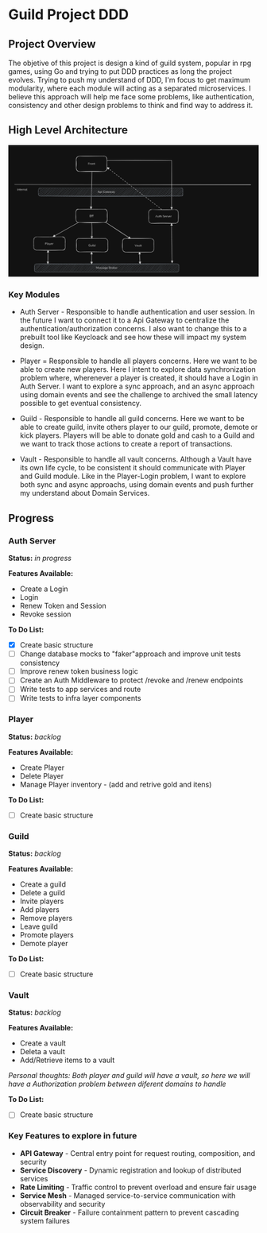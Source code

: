 # Guild Project DDD

## Project Overview

The objetive of this project is design a kind of guild system, popular in rpg games, using Go and trying to put DDD practices as long the project evolves.
Trying to push my understand of DDD, I'm focus to get maximum modularity, where each module will acting as a separated microservices.
I believe this approach will help me face some problems, like authentication, consistency and other design problems to think and find way to address it.

## High Level Architecture

![image info](./pictures/guild-overview.png)

### Key Modules

- Auth Server - Responsible to handle authentication and user session. In the future I want to connect it to a Api Gateway to centralize the authentication/authorization concerns. I also want to change this to a prebuilt tool like Keycloack and see how these will impact my system design.

- Player = Responsible to handle all players concerns. Here we want to be able to create new players. Here I intent to explore data synchronization problem where, wherenever a player is created, it should have a Login in Auth Server. I want to explore a sync approach, and an async approach using domain events and see the challenge to archived the small latency possible to get eventual consistency.

- Guild - Responsible to handle all guild concerns. Here we want to be able to create guild, invite others player to our guild, promote, demote or kick players. Players will be able to donate gold and cash to a Guild and we want to track those actions to create a report of transactions.

- Vault - Responsible to handle all vault concerns. Although a Vault have its own life cycle, to be consistent it should communicate with Player and Guild module. Like in the Player-Login problem, I want to explore both sync and async approachs, using domain events and push further my understand about Domain Services.

## Progress

### Auth Server

**Status:** _in progress_

**Features Available:**

- Create a Login
- Login
- Renew Token and Session
- Revoke session

**To Do List:**

- [x] Create basic structure
- [ ] Change database mocks to "faker"approach and improve unit tests consistency
- [ ] Improve renew token business logic
- [ ] Create an Auth Middleware to protect /revoke and /renew endpoints
- [ ] Write tests to app services and route
- [ ] Write tests to infra layer components

### Player

**Status:** _backlog_

**Features Available:**

- Create Player
- Delete Player
- Manage Player inventory - (add and retrive gold and itens)

**To Do List:**

- [ ] Create basic structure

### Guild

**Status:** _backlog_

**Features Available:**

- Create a guild
- Delete a guild
- Invite players
- Add players
- Remove players
- Leave guild
- Promote players
- Demote player

**To Do List:**

- [ ] Create basic structure

### Vault

**Status:** _backlog_

**Features Available:**

- Create a vault
- Deleta a vault
- Add/Retrieve items to a vault

_Personal thoughts: Both player and guild will have a vault, so here we will have a Authorization problem between diferent domains to handle_

**To Do List:**

- [ ] Create basic structure

### Key Features to explore in future

- **API Gateway** - Central entry point for request routing, composition, and security
- **Service Discovery** - Dynamic registration and lookup of distributed services
- **Rate Limiting** - Traffic control to prevent overload and ensure fair usage
- **Service Mesh** - Managed service-to-service communication with observability and security
- **Circuit Breaker** - Failure containment pattern to prevent cascading system failures
